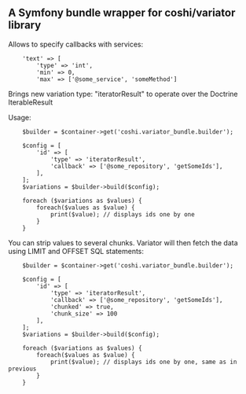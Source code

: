 A Symfony bundle wrapper for coshi/variator library
-------------------------------------------------------

Allows to specify callbacks with services:
  
````
    'text' => [
        'type' => 'int',
        'min' => 0,
        'max' => ['@some_service', 'someMethod']
````

Brings new variation type: "iteratorResult" to operate over the Doctrine IterableResult

Usage:

````
    $builder = $container->get('coshi.variator_bundle.builder');
    
    $config = [
        'id' => [
            'type' => 'iteratorResult',
            'callback' => ['@some_repository', 'getSomeIds'],
        ],
    ];
    $variations = $builder->build($config);
    
    foreach ($variations as $values) {
        foreach($values as $value) {
            print($value); // displays ids one by one            
        }
    }
````

You can strip values to several chunks. Variator will then fetch the data using LIMIT and OFFSET SQL statements:

````
    $builder = $container->get('coshi.variator_bundle.builder');
    
    $config = [
        'id' => [
            'type' => 'iteratorResult',
            'callback' => ['@some_repository', 'getSomeIds'],
            'chunked' => true,
            'chunk_size' => 100
        ],
    ];
    $variations = $builder->build($config);
    
    foreach ($variations as $values) {
        foreach($values as $value) {
            print($value); // displays ids one by one, same as in previous            
        }
    }
````